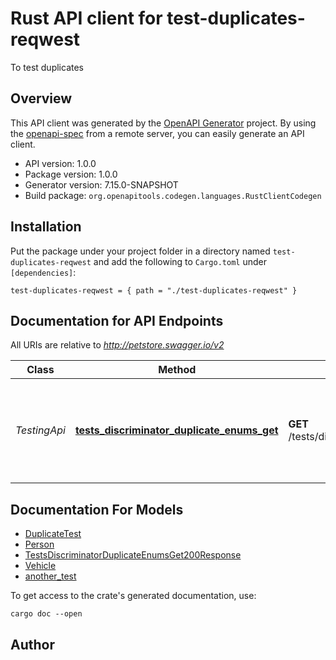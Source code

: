 # Rust API client for test-duplicates-reqwest

To test duplicates


## Overview

This API client was generated by the [OpenAPI Generator](https://openapi-generator.tech) project.  By using the [openapi-spec](https://openapis.org) from a remote server, you can easily generate an API client.

- API version: 1.0.0
- Package version: 1.0.0
- Generator version: 7.15.0-SNAPSHOT
- Build package: `org.openapitools.codegen.languages.RustClientCodegen`

## Installation

Put the package under your project folder in a directory named `test-duplicates-reqwest` and add the following to `Cargo.toml` under `[dependencies]`:

```
test-duplicates-reqwest = { path = "./test-duplicates-reqwest" }
```

## Documentation for API Endpoints

All URIs are relative to *http://petstore.swagger.io/v2*

Class | Method | HTTP request | Description
------------ | ------------- | ------------- | -------------
*TestingApi* | [**tests_discriminator_duplicate_enums_get**](docs/TestingApi.md#tests_discriminator_duplicate_enums_get) | **GET** /tests/discriminatorDuplicateEnums | Test for duplicate enums when using discriminator. (One of the issues in #20500)


## Documentation For Models

 - [DuplicateTest](docs/DuplicateTest.md)
 - [Person](docs/Person.md)
 - [TestsDiscriminatorDuplicateEnumsGet200Response](docs/TestsDiscriminatorDuplicateEnumsGet200Response.md)
 - [Vehicle](docs/Vehicle.md)
 - [another_test](docs/another_test.md)


To get access to the crate's generated documentation, use:

```
cargo doc --open
```

## Author



